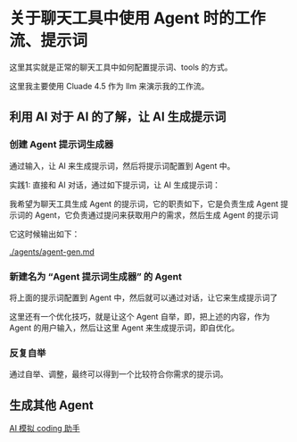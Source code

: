 # 关于聊天工具中使用 Agent 时的工作流、提示词

这里其实就是正常的聊天工具中如何配置提示词、tools 的方式。

这里我主要使用 Cluade 4.5 作为 llm 来演示我的工作流。

## 利用 AI 对于 AI 的了解，让 AI 生成提示词

### 创建 Agent 提示词生成器

通过输入，让 AI 来生成提示词，然后将提示词配置到 Agent 中。

实践1: 直接和 AI 对话，通过如下提示词，让 AI 生成提示词：

我希望为聊天工具生成 Agent 的提示词，它的职责如下，它是负责生成 Agent 提示词的 Agent，它负责通过提问来获取用户的需求，然后生成 Agent 的提示词

它这时候输出如下：

[./agents/agent-gen.md](./agents/agent-gen.md)

### 新建名为 “Agent 提示词生成器” 的 Agent

将上面的提示词配置到 Agent 中，然后就可以通过对话，让它来生成提示词了

这里还有一个优化技巧，就是让这个 Agent 自举，即，把上述的内容，作为 Agent 的用户输入，然后让这里 Agent 来生成提示词，即自优化。

### 反复自举

通过自举、调整，最终可以得到一个比较符合你需求的提示词。

## 生成其他 Agent

[AI 模拟 coding 助手](./agents/Mock-Code-Assistant.md)
